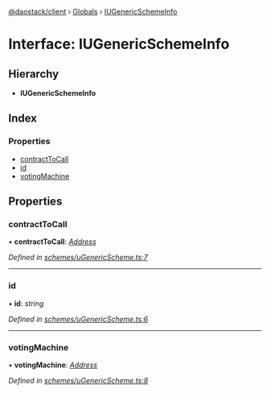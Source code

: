 [@daostack/client](../README.md) › [Globals](../globals.md) › [IUGenericSchemeInfo](iugenericschemeinfo.md)

# Interface: IUGenericSchemeInfo

## Hierarchy

* **IUGenericSchemeInfo**

## Index

### Properties

* [contractToCall](iugenericschemeinfo.md#contracttocall)
* [id](iugenericschemeinfo.md#id)
* [votingMachine](iugenericschemeinfo.md#votingmachine)

## Properties

###  contractToCall

• **contractToCall**: *[Address](../globals.md#address)*

*Defined in [schemes/uGenericScheme.ts:7](https://github.com/daostack/client/blob/aa9723f/src/schemes/uGenericScheme.ts#L7)*

___

###  id

• **id**: *string*

*Defined in [schemes/uGenericScheme.ts:6](https://github.com/daostack/client/blob/aa9723f/src/schemes/uGenericScheme.ts#L6)*

___

###  votingMachine

• **votingMachine**: *[Address](../globals.md#address)*

*Defined in [schemes/uGenericScheme.ts:8](https://github.com/daostack/client/blob/aa9723f/src/schemes/uGenericScheme.ts#L8)*

